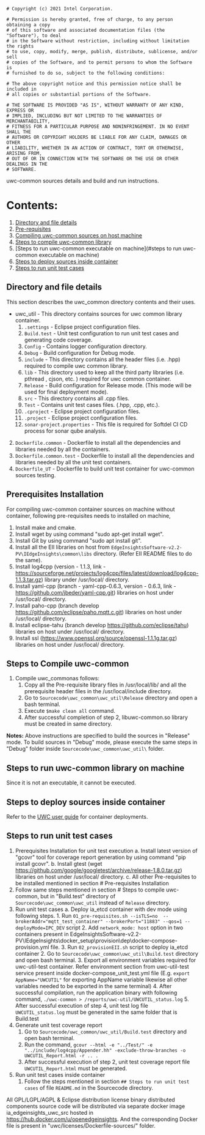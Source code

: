 ```
# Copyright (c) 2021 Intel Corporation.

# Permission is hereby granted, free of charge, to any person obtaining a copy
# of this software and associated documentation files (the "Software"), to deal
# in the Software without restriction, including without limitation the rights
# to use, copy, modify, merge, publish, distribute, sublicense, and/or sell
# copies of the Software, and to permit persons to whom the Software is
# furnished to do so, subject to the following conditions:

# The above copyright notice and this permission notice shall be included in
# all copies or substantial portions of the Software.

# THE SOFTWARE IS PROVIDED "AS IS", WITHOUT WARRANTY OF ANY KIND, EXPRESS OR
# IMPLIED, INCLUDING BUT NOT LIMITED TO THE WARRANTIES OF MERCHANTABILITY,
# FITNESS FOR A PARTICULAR PURPOSE AND NONINFRINGEMENT. IN NO EVENT SHALL THE
# AUTHORS OR COPYRIGHT HOLDERS BE LIABLE FOR ANY CLAIM, DAMAGES OR OTHER
# LIABILITY, WHETHER IN AN ACTION OF CONTRACT, TORT OR OTHERWISE, ARISING FROM,
# OUT OF OR IN CONNECTION WITH THE SOFTWARE OR THE USE OR OTHER DEALINGS IN THE
# SOFTWARE.
```

uwc-common sources details and build and run instructions.

# Contents:

1. [Directory and file details](#directory-and-file-details)
2. [Pre-requisites](#prerequisites-Installation)
3. [Compiling uwc-common sources on host machine](#compiling-uwc-common-sources-on-host-machine)
4. [Steps to compile uwc-common library](#steps-to-compile-uwc-common-library)
5. [Steps to run uwc-common executable on machine](#steps to run uwc-common executable on machine)
6. [Steps to deploy sources inside container](#steps-to-deploy-sources-inside-container)
7. [Steps to run unit test cases](#steps-to-run-unit-testcases)


## Directory and file details

This section describes the uwc_common directory contents and their uses.

* uwc_util - This directory contains sources for uwc common library container.
	1. `.settings` - Eclipse project configuration files.
	2. `Build.test` - Unit test configuration to run unit test cases and generating code coverage.
	3. `Config` - Contains logger configuration directory.
	4. `Debug` - Build configuration for Debug mode.
	5. `include` - This directory contains all the header files (i.e. .hpp) required to compile uwc common library.
	6. `lib` - This directory used to keep all the third party libraries (i.e. pthread , cjson, etc. ) required for uwc common container. 
	7. `Release` - Build configuration for Release mode. (This mode will be used for final deployment mode).
	8. `src` - This directory contains all .cpp files.
	9. `Test` - Contains unit test cases files. (.hpp, .cpp, etc.).
	10. `.cproject` - Eclipse project configuration files.
	11. `.project` - Eclipse project configuration files.
	12. `sonar-project.properties` - This file is required for Softdel CI CD process for sonar qube analysis.
2. `Dockerfile.common` - Dockerfile to install all the dependencies and libraries needed by all the containers.
3. `Dockerfile.common.test` - Dockerfile to install all the dependencies and libraries needed by all the unit test containers.
4. `Dockerfile_UT` - Dockerfile to build unit test container for uwc-common sources testing.

## Prerequisites Installation

For compiling uwc-common container sources on machine without container, following pre-requisites needs to installed on machine,

1. Install make and cmake.
2. Install wget by using command "sudo apt-get install wget".
3. Install Git by using command "sudo apt install git".
4. Install all the EII libraries on host from `EdgeInsightsSoftware-v2.2-PV\IEdgeInsights\common\libs` directory. (Refer EII README files to do the same).
5. Install log4cpp (version - 1.1.3, link - https://sourceforge.net/projects/log4cpp/files/latest/download/log4cpp-1.1.3.tar.gz) library under /usr/local/ directory.
6. Install yaml-cpp (branch - yaml-cpp-0.6.3, version - 0.6.3, link - https://github.com/jbeder/yaml-cpp.git) libraries on host under /usr/local/ directory.
7. Install paho-cpp (branch develop https://github.com/eclipse/paho.mqtt.c.git) libraries on host under /usr/local/ directory.
8. Install eclipse-tahu (branch develop https://github.com/eclipse/tahu) libraries on host under /usr/local/ directory.
9. Install ssl (https://www.openssl.org/source/openssl-1.1.1g.tar.gz) libraries on host under /usr/local/ directory.
	
## Steps to Compile uwc-common

1. Compile uwc_commonas follows:
	1. Copy all the Pre-requisite library files in /usr/local/lib/ and all the prerequisite header files in the /usr/local/include directory.
	1. Go to `Sourcecode\uwc_common\uwc_util\Release` directory and open a bash terminal.
	2. Execute `$make clean all` command.
	3. After successful completion of step 2, libuwc-common.so library must be created in same directory.

**Notes:** Above instructions are specified to build the sources in "Release" mode. To build sources in "Debug" mode, please execute the same steps in "Debug" folder inside `Sourcecode\uwc_common\uwc_util\` folder. 

## Steps to run uwc-common library on machine

Since it is not an executable, it cannot be executed.
	
## Steps to deploy sources inside container

Refer to the [UWC user guide](https://open-edge-insights.github.io/uwc-docs/) for container deployments.

## Steps to run unit test cases 

1. Prerequisites Installation for unit test execution
	a. Install latest version of "gcovr" tool for coverage report generation by using command "pip install gcovr".
	b. Install gtest (wget https://github.com/google/googletest/archive/release-1.8.0.tar.gz) libraries on host under /usr/local/ directory.
	c. All other Pre-requisites to be installed mentioned in section # Pre-requisites Installation
2. Follow same steps mentioned in section # Steps to compile uwc-common, but in "Build.test" directory of `Sourcecode\uwc_common\uwc_util` instead of `Release` directory.
3. Run unit test cases
	a. Deploy ia_etcd container with dev mode using following steps. 
		1. Run `01_pre-requisites.sh --isTLS=no  --brokerAddr="mqtt_test_container" --brokerPort="11883" --qos=1 --deployMode=IPC_DEV` script
		2. Add `network_mode: host` option in two containers present in EdgeInsightsSoftware-v2.2-PV\IEdgeInsights\docker_setup\provision\dep\docker-compose-provision.yml file.
		3. Run `02_provisionEII.sh` script to deploy ia_etcd container
	2. Go to `Sourcecode\uwc_common\uwc_util\Build.test` directory and open bash terminal.
	3. Export all environment variables required for uwc-util-test container. Refer environment section from uwc-util-test service present inside docker-compose_unit_test.yml file (E.g. `export AppName="UWCUTIL"` for exporting AppName variable likewise all other variables needed to be exported in the same terminal) 
	4. After successful compilation, run the application binary with following command,
	`./uwc-common > /reports/uwc-util/UWCUTIL_status.log`
	5. After successful execution of step 4, unit test log file `UWCUTIL_status.log` must be generated in the same folder that is Build.test
4. Generate unit test coverage report
	1. Go to `Sourcecode/uwc_common/uwc_util/Build.test` directory and open bash terminal.
	2. Run the command,
		`gcovr --html -e "../Test/" -e "../include/log4cpp/Appender.hh" -exclude-throw-branches -o UWCUTIL_Report.html -r .. .`
	3. After successful execution of step 2, unit test coverage report file `UWCUTIL_Report.html` must be generated.
5. Run unit test cases inside container
	1. Follow the steps mentioned in section `## Steps to run unit test cases` of file `README.md` in the Sourcecode directory.

All GPL/LGPL/AGPL & Eclipse distribution license binary distributed components source code will be distributed via separate docker image ia_edgeinsights_uwc_src hosted in https://hub.docker.com/u/openedgeinsights. And the corresponding Docker file is present in "uwc/licenses/Dockerfile-sources/" folder.
